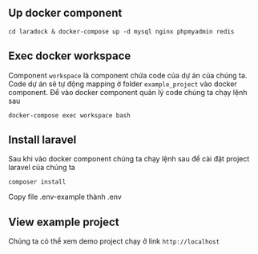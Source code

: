 ## Up docker component

```cd laradock & docker-compose up -d mysql nginx phpmyadmin redis```

## Exec docker workspace

Component ```workspace``` là component chứa code của dự án của chúng ta. Code dự án sẽ tự động mapping ở folder ```example_project``` vào docker component. Để vào docker component quản lý code chúng ta chạy lệnh sau

```docker-compose exec workspace bash```

## Install laravel

Sau khi vào docker component chúng ta chạy lệnh sau để cài đặt project laravel của chúng ta

```composer install```

Copy file .env-example thành .env

## View example project

Chúng ta có thể xem demo project chạy ở link ```http://localhost```